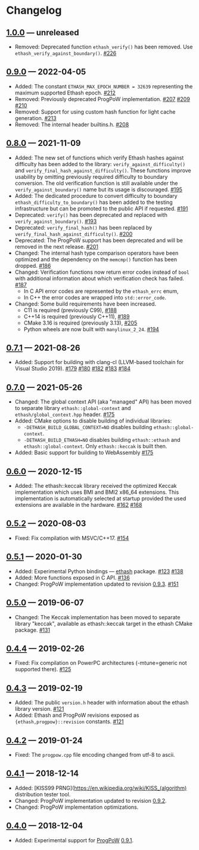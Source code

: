 # Changelog

## [1.0.0] — unreleased

- Removed: Deprecated function `ethash_verify()` has been removed.
  Use `ethash_verify_against_boundary()`.
  [#226](https://github.com/chfast/ethash/pull/226)

## [0.9.0] — 2022-04-05

- Added: The constant `ETHASH_MAX_EPOCH_NUMBER = 32639` representing
  the maximum supported Ethash epoch.
  [#212](https://github.com/chfast/ethash/pull/212)
- Removed: Previously deprecated ProgPoW implementation.
  [#207](https://github.com/chfast/ethash/pull/207)
  [#209](https://github.com/chfast/ethash/pull/209)
  [#210](https://github.com/chfast/ethash/pull/210)
- Removed: Support for using custom hash function for light cache generation.
  [#213](https://github.com/chfast/ethash/pull/213)
- Removed: The internal header builtins.h.
  [#208](https://github.com/chfast/ethash/pull/208)

## [0.8.0] — 2021-11-09

- Added: The new set of functions which verify Ethash hashes against difficulty
  has been added to the library: `verify_against_difficulty()` and
  `verify_final_hash_against_difficulty()`. These functions improve usability
  by omitting previously required difficulty to boundary conversion.
  The old verification function is still available under
  the `verify_against_boundary()` name but its usage is discouraged.
  [#195](https://github.com/chfast/ethash/pull/195)
- Added: The dedicated procedure to convert difficulty to boundary
  `ethash_difficulty_to_boundary()` has been added to the testing infrastructure
  but can be promoted to the public API if requested.
  [#191](https://github.com/chfast/ethash/pull/191)
- Deprecated: `verify()` has been deprecated and replaced with
  `verify_against_boundary()`.
  [#193](https://github.com/chfast/ethash/pull/193)
- Deprecated: `verify_final_hash()` has been replaced by
  `verify_final_hash_against_difficulty()`.
  [#200](https://github.com/chfast/ethash/pull/200)
- Deprecated: The ProgPoW support has been deprecated and will be removed 
  in the next release.
  [#201](https://github.com/chfast/ethash/pull/201)
- Changed: The internal hash type comparison operators have been 
  optimized and the dependency on the `memcmp()` function has been dropped.
  [#186](https://github.com/chfast/ethash/pull/186)
- Changed: Verification functions now return error codes instead of `bool`
  with additional information about which verification check has failed.
  [#187](https://github.com/chfast/ethash/pull/187)
  - In C API error codes are represented by the `ethash_errc` enum,
  - In C++ the error codes are wrapped into `std::error_code`.
- Changed: Some build requirements have been increased.
  - C11 is required (previously C99),
    [#188](https://github.com/chfast/ethash/pull/188)
  - C++14 is required (previously C++11),
    [#189](https://github.com/chfast/ethash/pull/189)
  - CMake 3.16 is required (previously 3.13),
    [#205](https://github.com/chfast/ethash/pull/205)
  - Python wheels are now built with `manylinux_2_24`.
    [#194](https://github.com/chfast/ethash/pull/194)


## [0.7.1] — 2021-08-26

 - Added: Support for building with clang-cl (LLVM-based toolchain for Visual Studio 2019).
   [#179](https://github.com/chfast/ethash/pull/179)
   [#180](https://github.com/chfast/ethash/pull/180)
   [#182](https://github.com/chfast/ethash/pull/182)
   [#183](https://github.com/chfast/ethash/pull/183)
   [#184](https://github.com/chfast/ethash/pull/184)

## [0.7.0] — 2021-05-26

 - Changed: The global context API (aka "managed" API) has been moved to
   separate library `ethash::global-context` and `ethash/global_context.hpp`
   header.
   [#175](https://github.com/chfast/ethash/pull/175)
 - Added: CMake options to disable building of individual libraries:
   - `-DETHASH_BUILD_GLOBAL_CONTEXT=NO` disables building
     `ethash::global-context`.
   - `-DETHASH_BUILD_ETHASH=NO` disables building `ethash::ethash` and
     `ethash::global-context`. Only `ethash::keccak` is built then.
 - Added: Basic support for building to WebAssembly
   [#175](https://github.com/chfast/ethash/pull/175)
   
## [0.6.0] — 2020-12-15

 - Added: The ethash::keccak library received the optimized Keccak implementation
   which uses BMI and BMI2 x86_64 extensions. This implementation is automatically
   selected at startup provided the used extensions are available in the hardware.
   [#162](https://github.com/chfast/ethash/pull/162)
   [#168](https://github.com/chfast/ethash/pull/168)

## [0.5.2] — 2020-08-03

 - Fixed: Fix compilation with MSVC/C++17.
   [#154](https://github.com/chfast/ethash/issues/154)

## [0.5.1] — 2020-01-30

 - Added: Experimental Python bindings — [ethash][pypi-ethash] package.
   [#123](https://github.com/chfast/ethash/pull/123)
   [#138](https://github.com/chfast/ethash/pull/138)
 - Added: More functions exposed in C API.
   [#136](https://github.com/chfast/ethash/pull/136)
 - Changed: ProgPoW implementation updated to revision [0.9.3][ProgPoW-changelog].
   [#151](https://github.com/chfast/ethash/pull/151)

## [0.5.0] — 2019-06-07

 - Changed:
   The Keccak implementation has been moved to separate library "keccak", 
   available as ethash::keccak target in the ethash CMake package.
   [#131](https://github.com/chfast/ethash/pull/131)

## [0.4.4] — 2019-02-26

 - Fixed:
   Fix compilation on PowerPC architectures (-mtune=generic not supported there).
   [#125](https://github.com/chfast/ethash/pull/125)

## [0.4.3] — 2019-02-19

 - Added:
   The public `version.h` header with information about the ethash library version.
   [#121](https://github.com/chfast/ethash/pull/121)
 - Added:
   Ethash and ProgPoW revisions exposed as `{ethash,progpow}::revision` constants.
   [#121](https://github.com/chfast/ethash/pull/121)

## [0.4.2] — 2019-01-24

 - Fixed: The `progpow.cpp` file encoding changed from utf-8 to ascii.

## [0.4.1] — 2018-12-14

 - Added: [KISS99 PRNG](https://en.wikipedia.org/wiki/KISS_(algorithm) distribution tester tool.
 - Changed: ProgPoW implementation updated to revision [0.9.2][ProgPoW-changelog].
 - Changed: ProgPoW implementation optimizations.

## [0.4.0] — 2018-12-04

 - Added: Experimental support for [ProgPoW] [0.9.1][ProgPoW-changelog].


[1.0.0]: https://github.com/chfast/ethash/compare/v0.9.0..master
[0.9.0]: https://github.com/chfast/ethash/releases/tag/v0.9.0
[0.8.0]: https://github.com/chfast/ethash/releases/tag/v0.8.0
[0.7.1]: https://github.com/chfast/ethash/releases/tag/v0.7.1
[0.7.0]: https://github.com/chfast/ethash/releases/tag/v0.7.0
[0.6.0]: https://github.com/chfast/ethash/releases/tag/v0.6.0
[0.5.2]: https://github.com/chfast/ethash/releases/tag/v0.5.2
[0.5.1]: https://github.com/chfast/ethash/releases/tag/v0.5.1
[0.5.0]: https://github.com/chfast/ethash/releases/tag/v0.5.0
[0.4.4]: https://github.com/chfast/ethash/releases/tag/v0.4.4
[0.4.3]: https://github.com/chfast/ethash/releases/tag/v0.4.3
[0.4.2]: https://github.com/chfast/ethash/releases/tag/v0.4.2
[0.4.1]: https://github.com/chfast/ethash/releases/tag/v0.4.1
[0.4.0]: https://github.com/chfast/ethash/releases/tag/v0.4.0

[ProgPoW]: https://github.com/ifdefelse/ProgPOW/blob/master/README.md
[ProgPoW-changelog]: https://github.com/ifdefelse/ProgPOW#change-history
[pypi-ethash]: https://pypi.org/project/ethash/

